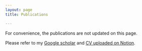 ```yaml
---
layout: page
title: Publications

---
```


For convenience, the publications are not updated on this page.

Please refer to my [Google scholar](https://scholar.google.com/citations?user=S1A3nbIAAAAJ&hl=en&oi=ao) and [CV uploaded on Notion](https://nettle-camera-ba2.notion.site/Hyungtae-Lim-af61e161715e464d88592fe94f084c04).
